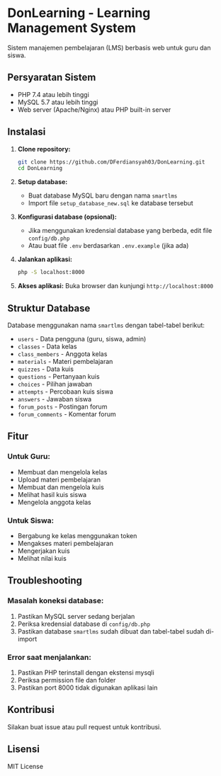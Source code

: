 # DonLearning - Learning Management System

Sistem manajemen pembelajaran (LMS) berbasis web untuk guru dan siswa.

## Persyaratan Sistem

- PHP 7.4 atau lebih tinggi
- MySQL 5.7 atau lebih tinggi
- Web server (Apache/Nginx) atau PHP built-in server

## Instalasi

1. **Clone repository:**
   ```bash
   git clone https://github.com/DFerdiansyah03/DonLearning.git
   cd DonLearning
   ```

2. **Setup database:**
   - Buat database MySQL baru dengan nama `smartlms`
   - Import file `setup_database_new.sql` ke database tersebut

3. **Konfigurasi database (opsional):**
   - Jika menggunakan kredensial database yang berbeda, edit file `config/db.php`
   - Atau buat file `.env` berdasarkan `.env.example` (jika ada)

4. **Jalankan aplikasi:**
   ```bash
   php -S localhost:8000
   ```

5. **Akses aplikasi:**
   Buka browser dan kunjungi `http://localhost:8000`

## Struktur Database

Database menggunakan nama `smartlms` dengan tabel-tabel berikut:
- `users` - Data pengguna (guru, siswa, admin)
- `classes` - Data kelas
- `class_members` - Anggota kelas
- `materials` - Materi pembelajaran
- `quizzes` - Data kuis
- `questions` - Pertanyaan kuis
- `choices` - Pilihan jawaban
- `attempts` - Percobaan kuis siswa
- `answers` - Jawaban siswa
- `forum_posts` - Postingan forum
- `forum_comments` - Komentar forum

## Fitur

### Untuk Guru:
- Membuat dan mengelola kelas
- Upload materi pembelajaran
- Membuat dan mengelola kuis
- Melihat hasil kuis siswa
- Mengelola anggota kelas

### Untuk Siswa:
- Bergabung ke kelas menggunakan token
- Mengakses materi pembelajaran
- Mengerjakan kuis
- Melihat nilai kuis

## Troubleshooting

### Masalah koneksi database:
1. Pastikan MySQL server sedang berjalan
2. Periksa kredensial database di `config/db.php`
3. Pastikan database `smartlms` sudah dibuat dan tabel-tabel sudah di-import

### Error saat menjalankan:
1. Pastikan PHP terinstall dengan ekstensi mysqli
2. Periksa permission file dan folder
3. Pastikan port 8000 tidak digunakan aplikasi lain

## Kontribusi

Silakan buat issue atau pull request untuk kontribusi.

## Lisensi

MIT License

